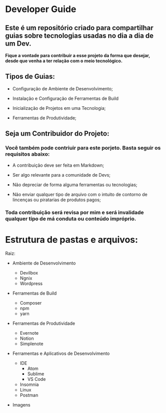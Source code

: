 # Developer Guide

## Este é um repositório criado para compartilhar guias sobre tecnologias usadas no dia a dia de um Dev.

**Fique a vontade para contribuir a esse projeto da forma que desejar, desde que venha a ter relação com o meio tecnológico.**

## Tipos de Guias:

 - Configuração de Ambiente de Desenvolvimento;
 
 - Instalação e Configuração de Ferramentas de Build
 
 - Inicialização de Projetos em uma Tecnologia;
 
 - Ferramentas de Produtividade;
 
## Seja um Contribuidor do Projeto:

### Você também pode contriuir para este porjeto. Basta seguir os requisitos abaixo:

 - A contribuição deve ser feita em Markdown;
 
 - Ser algo relevante para a comunidade de Devs;
 
 - Não depreciar de forma alguma ferramentas ou tecnologias;
 
 - Não enviar qualquer tipo de arquivo com o intuito de contorno de lincenças ou piratarias de produtos pagos;

### Toda contribuição será revisa por mim e será invalidade qualquer tipo de má conduta ou conteúdo impróprio.

# Estrutura de pastas e arquivos:

Raiz:
- Ambiente de Desenvolvimento

    - Devilbox
    - Ngnix
    - Wordpress

- Ferramentas de Build
    - Composer
    - npm
    - yarn

- Ferramentas de Produtividade
    - Evernote
    - Notion 
    - Simplenote

- Ferramentas e Aplicativos de Desenvolvimento
    - IDE
        - Atom
        - Sublime
        - VS Code
    - Insomnia
    - Linux
    - Postman

- Imagens

